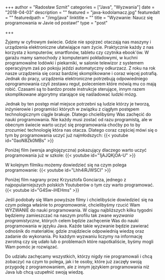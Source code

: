+++
author = "Radosław Szmit"
categories = ["Java", "Wyzwania"]
date = "2018-04-03"
description = ""
featured = "java-kodolamacz.jpg"
featuredalt = ""
featuredpath = "/img/java"
linktitle = ""
title = "Wyzwanie: Naucz się programowania w Javie od postaw!"
type = "post"

+++

Żyjemy w cyfrowym świecie. Gdzie nie spojrzeć otaczają nas maszyny i urządzenia elektroniczne ułatwiające nam życie. Praktycznie każdy z nas korzysta z komputerów, smartfonów, tabletu czy czytnika ebook'ów. W garażu mamy samochody z komputerami pokładowymi, w kuchni programowalne lodówki i piekarniki, w salonie telewizor z systemem operacyjnym zaś po pokoju jeździ automatyczny odkurzacz. Z roku na rok nasze urządzenia się coraz bardziej skomplikowane i coraz więcej potrafią. Jednak do pracy, urządzenia elektroniczne potrzebują odpowiedniego oprogramowania czyli zestawu reguł, poleceniem które mówią mu co mają robić. Czasami są to bardzo proste instrukcje sterujące, innym razem skomplikowane algorytmy starające się naśladować ludzki mózg.

Jednak by ten postęp miał miejsce potrzebni są ludzie którzy je tworzą, inżynierowie i programiści których w związku z ciągłym postępem technologicznym ciągle brakuje. Dlatego chcielibyśmy Was zachęcić do nauki programowania. Nie każdy musi zostać od razu programistą, ale w obecnym świecie warto uczyć się programowania choćby po to by zrozumieć technologię która nas otacza. Dlatego coraz częściej mówi się o tym by programowania uczyć już najmłodszych:
{{< youtube id="0aoN8Zk0MBs" >}}

Poniżej film (wersja anglojęzyczna) pokazujący dlaczego warto uczyć programowania już w szkole:
{{< youtube id="1jAJQKjOA-U" >}}

W kolejnym filmiku możemy dowiedzieć się na czym polega programowanie:
{{< youtube id="Lhh4iRJWSCI" >}}

Poniżej film nagrany przez Krzysztofa Gonciarza, jednego z najpopularniejszych polskich Youtuberów o tym czy warto programować.
{{< youtube id="G4Sw-iHEHms" >}}

Jeśli podobały się Wam powyższe filmy i chcielibyście dowiedzieć się na czym polega właśnie to *programowanie*, chcielibyśmy rzucić Wam WYZWANIE do nauki programowania. W ciągu najbliższych kilku tygodni będziemy zamieszczać na naszym profilu tak zwane *wyzwania programistyczne*, których celem będzie zachęcenie Was do nauki programowania w języku Java. Każde takie wyzwanie będzie zawierać odnośnik do materiałów, gdzie znajdziecie odpowiednią wiedzę oraz zadanie do wykonania. Po każdym wyzwaniu liczymy na informację zwrotną czy się udało lub o problemach które napotkaliście, byśmy mogli Wam pomóc je rozwiązać.

Do udziału zachęcamy wszystkich, którzy nigdy nie programowali i chcą zobaczyć na czym to polega, jak i te osoby, które już zaczęły swoją przygodę z programowaniem, ale z innym językiem programowania niż Java lub chcą uzupełnić swoją wiedzę.